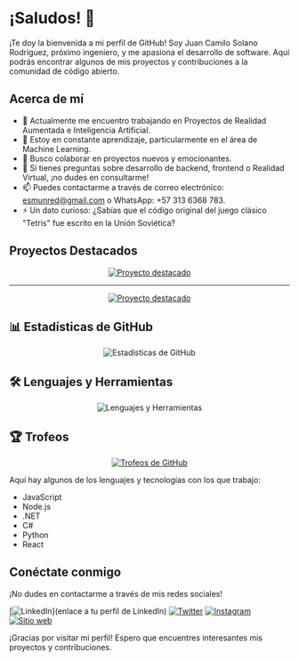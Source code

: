 # ¡Saludos! 👋

¡Te doy la bienvenida a mi perfil de GitHub! Soy Juan Camilo Solano Rodríguez, próximo ingeniero, y me apasiona el desarrollo de software. Aquí podrás encontrar algunos de mis proyectos y contribuciones a la comunidad de código abierto.

## Acerca de mí
- 🔭 Actualmente me encuentro trabajando en Proyectos de Realidad Aumentada e Inteligencia Artificial.
- 🌱 Estoy en constante aprendizaje, particularmente en el área de Machine Learning.
- 👯 Busco colaborar en proyectos nuevos y emocionantes.
- 💬 Si tienes preguntas sobre desarrollo de backend, frontend o Realidad Virtual, ¡no dudes en consultarme!
- 📫 Puedes contactarme a través de correo electrónico: esmunred@gmail.com o WhatsApp: +57 313 6368 783.
- ⚡ Un dato curioso: ¿Sabías que el código original del juego clásico "Tetris" fue escrito en la Unión Soviética?

## Proyectos Destacados

<div align="center">
  <a href="https://github.com/Camilocsr/Proyecto_mern">
    <img src="https://github-readme-stats.vercel.app/api/pin/?username=Camilocsr&repo=Proyecto_mern&theme=radical" alt="Proyecto destacado" />
  </a>
</div>

<hr>

<div align="center">
  <a href="https://github.com/Camilocsr/Sistema_de_hotel_Java_y_Mysql">
    <img src="https://github-readme-stats.vercel.app/api/pin/?username=Camilocsr&repo=Sistema_de_hotel_Java_y_Mysql&theme=radical" alt="Proyecto destacado" />
  </a>
</div>

## 📊 Estadísticas de GitHub
<div align="center">
  <img src="https://github-readme-stats.vercel.app/api?username=Camilocsr&show_icons=true&theme=radical" alt="Estadísticas de GitHub" />
</div>

## 🛠️ Lenguajes y Herramientas
<div align="center">
  <img src="https://github-readme-stats.vercel.app/api/top-langs/?username=Camilocsr&layout=compact&theme=radical" alt="Lenguajes y Herramientas" />
</div>

## 🏆 Trofeos
<div align="center">
  <a href="https://github.com/Camilocsr/github-profile-trophy">
    <img src="https://github-profile-trophy.vercel.app/?username=Camilocsr&theme=radical" alt="Trofeos de GitHub" />
  </a>
</div>

Aquí hay algunos de los lenguajes y tecnologías con los que trabajo:

- JavaScript
- Node.js
- .NET
- C#
- Python
- React

## Conéctate conmigo
¡No dudes en contactarme a través de mis redes sociales!

[![LinkedIn](https://img.shields.io/badge/LinkedIn-tu_usuario-blue)](enlace a tu perfil de LinkedIn)
[![Twitter](https://img.shields.io/badge/Facebook-camilosolanorodriguez-blue)](https://www.facebook.com/profile.php/?id=100023768829242)
[![Instagram](https://img.shields.io/badge/Instagram-camilosolanoro-purple)](https://www.instagram.com/camilosolanoro)
[![Sitio web](https://img.shields.io/badge/portafolio.com-red)](https://camilocsr.github.io/portafolio/index.html#portafolio)

¡Gracias por visitar mi perfil! Espero que encuentres interesantes mis proyectos y contribuciones.
